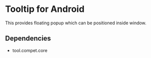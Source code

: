 # Tooltip for Android

This provides floating popup which can be positioned inside window.


## Dependencies

- tool.compet.core
